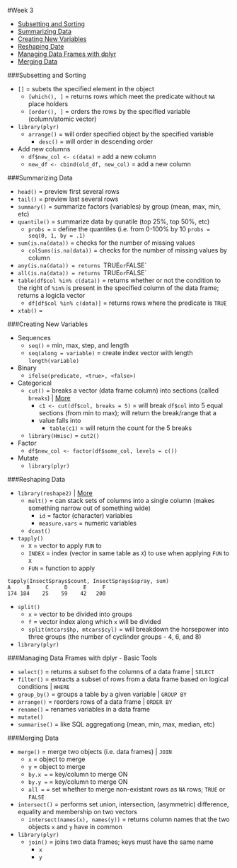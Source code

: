 #Week 3

* [Subsetting and Sorting](https://github.com/SeaSmith1018/DSSnotes/blob/master/Getting-and-Cleaning-Data/Week3.MD#subsetting-and-sorting)
* [Summarizing Data](https://github.com/SeaSmith1018/DSSnotes/blob/master/Getting-and-Cleaning-Data/Week3.MD#summarizing-data)
* [Creating New Variables](https://github.com/SeaSmith1018/DSSnotes/blob/master/Getting-and-Cleaning-Data/Week3.MD#creating-new-variables)
* [Reshaping Date](https://github.com/SeaSmith1018/DSSnotes/blob/master/Getting-and-Cleaning-Data/Week3.MD#reshaping-data)
* [Managing Data Frames with dplyr](https://github.com/SeaSmith1018/DSSnotes/blob/master/Getting-and-Cleaning-Data/Week3.MD#managing-data-frames-with-dplyr---basic-tools)
* [Merging Data](https://github.com/SeaSmith1018/DSSnotes/blob/master/Getting-and-Cleaning-Data/Week3.MD#merging-data)

###Subsetting and Sorting
* `[]` = subets the specified element in the object
  * `[which(), ]` = returns rows which meet the predicate without `NA` place holders
  * `[order(), ]` = orders the rows by the specified variable (column/atomic vector)
* `library(plyr)`
  * `arrange()` = will order specified object by the specified variable
    * `desc()` = will order in descending order
* Add new columns
  * `df$new_col <- c(data)` = add a new column
  * `new_df <- cbind(old_df, new_col)` = add a new column

###Summarizing Data
* `head()` = preview first several rows
* `tail()` = preview last several rows
* `summary()` = summarize factors (variables) by group (mean, max, min, etc)
* `quantile()` = summarize data by qunatile (top 25%, top 50%, etc)
  * `probs =` = define the quantiles (i.e. from 0-100% by 10 `probs = seq(0, 1, by = .1)`
* `sum(is.na(data))` = checks for the number of missing values
  * `colSums(is.na(data))` = checks for the number of missing values by column
* `any(is.na(data)) = returns `TRUE` or `FALSE`
* `all(is.na(data)) = returns `TRUE` or `FALSE`
* `table(df$col %in% c(data))` = returns whether or not the condition to the right of `%in%` is present in the specified column of the data frame; returns a logicla vector
  * `df[df$col %in% c(data)]` = returns rows where the predicate is `TRUE`
* `xtab()` =

###Creating New Variables
* Sequences
  * `seq()` = min, max, step, and length
  * `seq(along = variable)` = create index vector with length `length(variable)`
* Binary
  * `ifelse(predicate, <true>, <false>)`
* Categorical
  * `cut()` = breaks a vector (data frame column) into sections (called `breaks`) | [More](http://www.r-bloggers.com/r-function-of-the-day-cut/)
    * `c1 <- cut(df$col, breaks = 5)` = will break `df$col` into 5 equal sections (from min to max); will return the break/range that a
    * value falls into
      * `table(c1)` = will return the count for the 5 breaks
  * `library(Hmisc)` = `cut2()`
* Factor
  * `df$new_col <- factor(df$some_col, levels = c())`
* Mutate
  * `library(plyr)`

###Reshaping Data
* `library(reshape2)` | [More](http://seananderson.ca/2013/10/19/reshape.html)
  * `melt()` = can stack sets of columns into a single column (makes something narrow out of something wide)
    * `id` = factor (character) variables
    * `measure.vars` = numeric variables
  * `dcast()` 
* `tapply()`
  * `X` = vector to apply `FUN` to
  * `INDEX` = index (vector in same table as `X`) to use when applying `FUN` to `X`
  * `FUN` = function to apply
```
tapply(InsectSprays$count, InsectSprays$spray, sum)
A     B     C     D     E     F
174 184    25    59    42   200
```
* `split()`
  * `x` = vector to be divided into groups
  * `f` = vector index along which `x` will be divided
  * `split(mtcars$hp, mtcars$cyl)` = will breakdown the horsepower into three groups (the number of cyclinder groups - 4, 6, and 8)
* `library(plyr)`

###Managing Data Frames with dplyr - Basic Tools
* `select()` = returns a subset fo the columns of a data frame | `SELECT`
* `filter()` = extracts a subset of rows from a data frame based on logical conditions  | `WHERE`
* `group_by()` = groups a table by a given variable | `GROUP BY`
* `arrange()` = reorders rows of a data frame | `ORDER BY`
* `rename()` = renames variables in a data frame
* `mutate()`
* `summarise()` = like SQL aggregationg (mean, min, max, median, etc)

###Merging Data
* `merge()` = merge two objects (i.e. data frames) | `JOIN`
  * `x` = object to merge
  * `y` = object to merge
  * `by.x =` = key/column to merge ON
  * `by.y =` = key/column to merge ON
  * `all =` = set whether to merge non-existant rows as `NA` rows; `TRUE` or `FALSE`
* `intersect()` = performs set union, intersection, (asymmetric) difference, equality and membership on two vectors
  * `intersect(names(x), names(y))` = returns column names that the two objects `x` and `y` have in common
* `library(plyr)`
  * `join()` = joins two data frames; keys must have the same name
    * `x`
    * `y`
